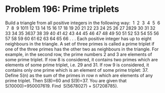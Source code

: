 # Problem 196: Prime triplets
Build a triangle from all positive integers in the following way:  1  2 
3  4  5  6  7  8  9 1011 12 13 14 15 16 17 18 19 20 21 22 23 24 25 26 27
2829 30 31 32 33 34 35 3637 38 39 40 41 42 43 44 45 46 47 48 49 50 51 52
53 54 55 56 57 58 59 60 61 62 63 64 65 66 . . . Each positive integer
has up to eight neighbours in the triangle. A set of three primes is
called a prime triplet if one of the three primes has the other two as
neighbours in the triangle. For example, in the second row, the prime
numbers 2 and 3 are elements of some prime triplet. If row 8 is
considered, it contains two primes which are elements of some prime
triplet, i.e. 29 and 31. If row 9 is considered, it contains only one
prime which is an element of some prime triplet: 37. Define S(n) as the
sum of the primes in row n which are elements of any prime triplet. Then
S(8)=60 and S(9)=37. You are given that S(10000)=950007619. Find
 S(5678027) + S(7208785).
